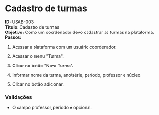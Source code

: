 # Cadastro de turmas
**ID:** USAB-003  
**Título:** Cadastro de turmas \
**Objetivo:** Como um coordenador devo cadastrar as turmas na plataforma.  
**Passos:**

1.  Acessar a plataforma com um usuário coordenador.
    
2.  Acessar o menu "Turma".
    
3.  Clicar no botão "Nova Turma".
    
4.  Informar nome da turma, ano/série, período, professor e núcleo. 

6. Clicar no botão adicionar.

 ### Validações    

-  O campo professor, período é opcional.

